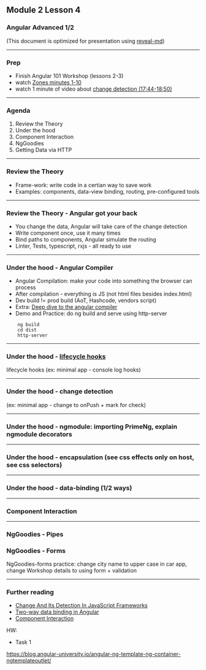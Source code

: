 ## Module 2 Lesson 4
### Angular Advanced 1/2
(This document is optimized for presentation using [reveal-md](https://github.com/webpro/reveal-md))

---

### Prep
* Finish Angular 101 Workshop (lessons 2-3)
* watch [Zones minutes 1-10](https://www.youtube.com/watch?v=3IqtmUscE_U)
* watch 1 minute of video about [change detection (17:44-18:50)](https://www.youtube.com/watch?v=X0DLP_rktsc)

---

### Agenda
1. Review the Theory
2. Under the hood
3. Component Interaction
4. NgGoodies
5. Getting Data via HTTP

---

### Review the Theory
* Frame-work: write code in a certian way to save work
* Examples: components, data-view binding, routing, pre-configured tools

---

### Review the Theory - Angular got your back
* You change the data, Angular will take care of the change detection
* Write component once, use it many times
* Bind paths to components, Angular simulate the routing
* Linter, Tests, typescript, rxjs - all ready to use

---

### Under the hood - Angular Compiler
* Angular Compilation: make your code into something the browser can process
* After compilation - everything is JS (not html files besides index.html)
* Dev build != prod build (AoT, Hashcode, vendors script)
* Extra: [Deep dive to the angular compiler](https://blog.angularindepth.com/a-deep-deep-deep-deep-deep-dive-into-the-angular-compiler-5379171ffb7a)
* Demo and Practice: do ng build and serve using http-server
```
    ng build
    cd dist
    http-server
```

---

### Under the hood - [lifecycle hooks](https://angular.io/guide/lifecycle-hooks)

lifecycle hooks
(ex: minimal app - console log hooks)

---

### Under the hood - change detection
(ex: minimal app - change to onPush + mark for check)

---

### Under the hood - ngmodule: importing PrimeNg, explain ngmodule decorators

---

### Under the hood - encapsulation (see css effects only on host, see css selectors)
---

### Under the hood - data-binding (1/2 ways)

---

### Component Interaction
---

### NgGoodies - Pipes
### NgGoodies - Forms
NgGoodies-forms
practice:
change city name to upper case
in car app, change Workshop details to using form + validation

<!-- 1. Component Interaction | input-output | services -->
<!-- 2. NgGoodies, Pipes, Forms, cheetsheet -->
<!-- 3. Intoduction to RXjs: Observables -->

<!-- data-binding (1/2 ways) -->
<!-- +cheetsheet -->

<!-- Component Interaction | input-output | services | get native (containerRef / Element Ref with #) -->
<!-- (ex: input-output scenario,Element Ref scenario) -->



<!-- http advanced with rxjs -->
<!-- fetch typicode posts and present them -->




---


### Further reading
* [Change And Its Detection In JavaScript Frameworks](http://teropa.info/blog/2015/03/02/change-and-its-detection-in-javascript-frameworks.html)
* [Two-way data binding in Angular](https://blog.thoughtram.io/angular/2016/10/13/two-way-data-binding-in-angular-2.html)
* [Component Interaction](https://angular.io/guide/component-interaction)

HW:
* Task 1

https://blog.angular-university.io/angular-ng-template-ng-container-ngtemplateoutlet/